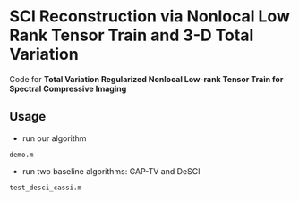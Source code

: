 # SCI Reconstruction via Nonlocal Low Rank Tensor Train and 3-D Total Variation
Code for **Total Variation Regularized Nonlocal Low-rank Tensor Train for Spectral Compressive Imaging**

## Usage
- run our algorithm
```
demo.m
```

- run two baseline algorithms: GAP-TV and DeSCI
```
test_desci_cassi.m
```
